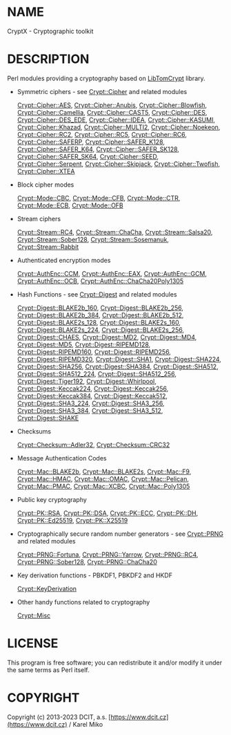 # NAME

CryptX - Cryptographic toolkit

# DESCRIPTION

Perl modules providing a cryptography based on [LibTomCrypt](https://github.com/libtom/libtomcrypt) library.

- Symmetric ciphers - see [Crypt::Cipher](https://metacpan.org/pod/Crypt%3A%3ACipher) and related modules

    [Crypt::Cipher::AES](https://metacpan.org/pod/Crypt%3A%3ACipher%3A%3AAES), [Crypt::Cipher::Anubis](https://metacpan.org/pod/Crypt%3A%3ACipher%3A%3AAnubis), [Crypt::Cipher::Blowfish](https://metacpan.org/pod/Crypt%3A%3ACipher%3A%3ABlowfish), [Crypt::Cipher::Camellia](https://metacpan.org/pod/Crypt%3A%3ACipher%3A%3ACamellia), [Crypt::Cipher::CAST5](https://metacpan.org/pod/Crypt%3A%3ACipher%3A%3ACAST5), [Crypt::Cipher::DES](https://metacpan.org/pod/Crypt%3A%3ACipher%3A%3ADES),
    [Crypt::Cipher::DES\_EDE](https://metacpan.org/pod/Crypt%3A%3ACipher%3A%3ADES_EDE), [Crypt::Cipher::IDEA](https://metacpan.org/pod/Crypt%3A%3ACipher%3A%3AIDEA), [Crypt::Cipher::KASUMI](https://metacpan.org/pod/Crypt%3A%3ACipher%3A%3AKASUMI), [Crypt::Cipher::Khazad](https://metacpan.org/pod/Crypt%3A%3ACipher%3A%3AKhazad), [Crypt::Cipher::MULTI2](https://metacpan.org/pod/Crypt%3A%3ACipher%3A%3AMULTI2), [Crypt::Cipher::Noekeon](https://metacpan.org/pod/Crypt%3A%3ACipher%3A%3ANoekeon),
    [Crypt::Cipher::RC2](https://metacpan.org/pod/Crypt%3A%3ACipher%3A%3ARC2), [Crypt::Cipher::RC5](https://metacpan.org/pod/Crypt%3A%3ACipher%3A%3ARC5), [Crypt::Cipher::RC6](https://metacpan.org/pod/Crypt%3A%3ACipher%3A%3ARC6), [Crypt::Cipher::SAFERP](https://metacpan.org/pod/Crypt%3A%3ACipher%3A%3ASAFERP), [Crypt::Cipher::SAFER\_K128](https://metacpan.org/pod/Crypt%3A%3ACipher%3A%3ASAFER_K128), [Crypt::Cipher::SAFER\_K64](https://metacpan.org/pod/Crypt%3A%3ACipher%3A%3ASAFER_K64),
    [Crypt::Cipher::SAFER\_SK128](https://metacpan.org/pod/Crypt%3A%3ACipher%3A%3ASAFER_SK128), [Crypt::Cipher::SAFER\_SK64](https://metacpan.org/pod/Crypt%3A%3ACipher%3A%3ASAFER_SK64), [Crypt::Cipher::SEED](https://metacpan.org/pod/Crypt%3A%3ACipher%3A%3ASEED), [Crypt::Cipher::Serpent](https://metacpan.org/pod/Crypt%3A%3ACipher%3A%3ASerpent), [Crypt::Cipher::Skipjack](https://metacpan.org/pod/Crypt%3A%3ACipher%3A%3ASkipjack),
    [Crypt::Cipher::Twofish](https://metacpan.org/pod/Crypt%3A%3ACipher%3A%3ATwofish), [Crypt::Cipher::XTEA](https://metacpan.org/pod/Crypt%3A%3ACipher%3A%3AXTEA)

- Block cipher modes

    [Crypt::Mode::CBC](https://metacpan.org/pod/Crypt%3A%3AMode%3A%3ACBC), [Crypt::Mode::CFB](https://metacpan.org/pod/Crypt%3A%3AMode%3A%3ACFB), [Crypt::Mode::CTR](https://metacpan.org/pod/Crypt%3A%3AMode%3A%3ACTR), [Crypt::Mode::ECB](https://metacpan.org/pod/Crypt%3A%3AMode%3A%3AECB), [Crypt::Mode::OFB](https://metacpan.org/pod/Crypt%3A%3AMode%3A%3AOFB)

- Stream ciphers

    [Crypt::Stream::RC4](https://metacpan.org/pod/Crypt%3A%3AStream%3A%3ARC4), [Crypt::Stream::ChaCha](https://metacpan.org/pod/Crypt%3A%3AStream%3A%3AChaCha), [Crypt::Stream::Salsa20](https://metacpan.org/pod/Crypt%3A%3AStream%3A%3ASalsa20), [Crypt::Stream::Sober128](https://metacpan.org/pod/Crypt%3A%3AStream%3A%3ASober128),
    [Crypt::Stream::Sosemanuk](https://metacpan.org/pod/Crypt%3A%3AStream%3A%3ASosemanuk), [Crypt::Stream::Rabbit](https://metacpan.org/pod/Crypt%3A%3AStream%3A%3ARabbit)

- Authenticated encryption modes

    [Crypt::AuthEnc::CCM](https://metacpan.org/pod/Crypt%3A%3AAuthEnc%3A%3ACCM), [Crypt::AuthEnc::EAX](https://metacpan.org/pod/Crypt%3A%3AAuthEnc%3A%3AEAX), [Crypt::AuthEnc::GCM](https://metacpan.org/pod/Crypt%3A%3AAuthEnc%3A%3AGCM), [Crypt::AuthEnc::OCB](https://metacpan.org/pod/Crypt%3A%3AAuthEnc%3A%3AOCB), [Crypt::AuthEnc::ChaCha20Poly1305](https://metacpan.org/pod/Crypt%3A%3AAuthEnc%3A%3AChaCha20Poly1305)

- Hash Functions - see [Crypt::Digest](https://metacpan.org/pod/Crypt%3A%3ADigest) and related modules

    [Crypt::Digest::BLAKE2b\_160](https://metacpan.org/pod/Crypt%3A%3ADigest%3A%3ABLAKE2b_160), [Crypt::Digest::BLAKE2b\_256](https://metacpan.org/pod/Crypt%3A%3ADigest%3A%3ABLAKE2b_256), [Crypt::Digest::BLAKE2b\_384](https://metacpan.org/pod/Crypt%3A%3ADigest%3A%3ABLAKE2b_384), [Crypt::Digest::BLAKE2b\_512](https://metacpan.org/pod/Crypt%3A%3ADigest%3A%3ABLAKE2b_512),
    [Crypt::Digest::BLAKE2s\_128](https://metacpan.org/pod/Crypt%3A%3ADigest%3A%3ABLAKE2s_128), [Crypt::Digest::BLAKE2s\_160](https://metacpan.org/pod/Crypt%3A%3ADigest%3A%3ABLAKE2s_160), [Crypt::Digest::BLAKE2s\_224](https://metacpan.org/pod/Crypt%3A%3ADigest%3A%3ABLAKE2s_224), [Crypt::Digest::BLAKE2s\_256](https://metacpan.org/pod/Crypt%3A%3ADigest%3A%3ABLAKE2s_256),
    [Crypt::Digest::CHAES](https://metacpan.org/pod/Crypt%3A%3ADigest%3A%3ACHAES), [Crypt::Digest::MD2](https://metacpan.org/pod/Crypt%3A%3ADigest%3A%3AMD2), [Crypt::Digest::MD4](https://metacpan.org/pod/Crypt%3A%3ADigest%3A%3AMD4), [Crypt::Digest::MD5](https://metacpan.org/pod/Crypt%3A%3ADigest%3A%3AMD5), [Crypt::Digest::RIPEMD128](https://metacpan.org/pod/Crypt%3A%3ADigest%3A%3ARIPEMD128), [Crypt::Digest::RIPEMD160](https://metacpan.org/pod/Crypt%3A%3ADigest%3A%3ARIPEMD160),
    [Crypt::Digest::RIPEMD256](https://metacpan.org/pod/Crypt%3A%3ADigest%3A%3ARIPEMD256), [Crypt::Digest::RIPEMD320](https://metacpan.org/pod/Crypt%3A%3ADigest%3A%3ARIPEMD320), [Crypt::Digest::SHA1](https://metacpan.org/pod/Crypt%3A%3ADigest%3A%3ASHA1), [Crypt::Digest::SHA224](https://metacpan.org/pod/Crypt%3A%3ADigest%3A%3ASHA224), [Crypt::Digest::SHA256](https://metacpan.org/pod/Crypt%3A%3ADigest%3A%3ASHA256), [Crypt::Digest::SHA384](https://metacpan.org/pod/Crypt%3A%3ADigest%3A%3ASHA384),
    [Crypt::Digest::SHA512](https://metacpan.org/pod/Crypt%3A%3ADigest%3A%3ASHA512), [Crypt::Digest::SHA512\_224](https://metacpan.org/pod/Crypt%3A%3ADigest%3A%3ASHA512_224), [Crypt::Digest::SHA512\_256](https://metacpan.org/pod/Crypt%3A%3ADigest%3A%3ASHA512_256), [Crypt::Digest::Tiger192](https://metacpan.org/pod/Crypt%3A%3ADigest%3A%3ATiger192), [Crypt::Digest::Whirlpool](https://metacpan.org/pod/Crypt%3A%3ADigest%3A%3AWhirlpool),
    [Crypt::Digest::Keccak224](https://metacpan.org/pod/Crypt%3A%3ADigest%3A%3AKeccak224), [Crypt::Digest::Keccak256](https://metacpan.org/pod/Crypt%3A%3ADigest%3A%3AKeccak256), [Crypt::Digest::Keccak384](https://metacpan.org/pod/Crypt%3A%3ADigest%3A%3AKeccak384), [Crypt::Digest::Keccak512](https://metacpan.org/pod/Crypt%3A%3ADigest%3A%3AKeccak512),
    [Crypt::Digest::SHA3\_224](https://metacpan.org/pod/Crypt%3A%3ADigest%3A%3ASHA3_224), [Crypt::Digest::SHA3\_256](https://metacpan.org/pod/Crypt%3A%3ADigest%3A%3ASHA3_256), [Crypt::Digest::SHA3\_384](https://metacpan.org/pod/Crypt%3A%3ADigest%3A%3ASHA3_384), [Crypt::Digest::SHA3\_512](https://metacpan.org/pod/Crypt%3A%3ADigest%3A%3ASHA3_512), [Crypt::Digest::SHAKE](https://metacpan.org/pod/Crypt%3A%3ADigest%3A%3ASHAKE)

- Checksums

    [Crypt::Checksum::Adler32](https://metacpan.org/pod/Crypt%3A%3AChecksum%3A%3AAdler32), [Crypt::Checksum::CRC32](https://metacpan.org/pod/Crypt%3A%3AChecksum%3A%3ACRC32)

- Message Authentication Codes

    [Crypt::Mac::BLAKE2b](https://metacpan.org/pod/Crypt%3A%3AMac%3A%3ABLAKE2b), [Crypt::Mac::BLAKE2s](https://metacpan.org/pod/Crypt%3A%3AMac%3A%3ABLAKE2s), [Crypt::Mac::F9](https://metacpan.org/pod/Crypt%3A%3AMac%3A%3AF9), [Crypt::Mac::HMAC](https://metacpan.org/pod/Crypt%3A%3AMac%3A%3AHMAC), [Crypt::Mac::OMAC](https://metacpan.org/pod/Crypt%3A%3AMac%3A%3AOMAC),
    [Crypt::Mac::Pelican](https://metacpan.org/pod/Crypt%3A%3AMac%3A%3APelican), [Crypt::Mac::PMAC](https://metacpan.org/pod/Crypt%3A%3AMac%3A%3APMAC), [Crypt::Mac::XCBC](https://metacpan.org/pod/Crypt%3A%3AMac%3A%3AXCBC), [Crypt::Mac::Poly1305](https://metacpan.org/pod/Crypt%3A%3AMac%3A%3APoly1305)

- Public key cryptography

    [Crypt::PK::RSA](https://metacpan.org/pod/Crypt%3A%3APK%3A%3ARSA), [Crypt::PK::DSA](https://metacpan.org/pod/Crypt%3A%3APK%3A%3ADSA), [Crypt::PK::ECC](https://metacpan.org/pod/Crypt%3A%3APK%3A%3AECC), [Crypt::PK::DH](https://metacpan.org/pod/Crypt%3A%3APK%3A%3ADH), [Crypt::PK::Ed25519](https://metacpan.org/pod/Crypt%3A%3APK%3A%3AEd25519), [Crypt::PK::X25519](https://metacpan.org/pod/Crypt%3A%3APK%3A%3AX25519)

- Cryptographically secure random number generators - see [Crypt::PRNG](https://metacpan.org/pod/Crypt%3A%3APRNG) and related modules

    [Crypt::PRNG::Fortuna](https://metacpan.org/pod/Crypt%3A%3APRNG%3A%3AFortuna), [Crypt::PRNG::Yarrow](https://metacpan.org/pod/Crypt%3A%3APRNG%3A%3AYarrow), [Crypt::PRNG::RC4](https://metacpan.org/pod/Crypt%3A%3APRNG%3A%3ARC4), [Crypt::PRNG::Sober128](https://metacpan.org/pod/Crypt%3A%3APRNG%3A%3ASober128), [Crypt::PRNG::ChaCha20](https://metacpan.org/pod/Crypt%3A%3APRNG%3A%3AChaCha20)

- Key derivation functions - PBKDF1, PBKDF2 and HKDF

    [Crypt::KeyDerivation](https://metacpan.org/pod/Crypt%3A%3AKeyDerivation)

- Other handy functions related to cryptography

    [Crypt::Misc](https://metacpan.org/pod/Crypt%3A%3AMisc)

# LICENSE

This program is free software; you can redistribute it and/or modify it under the same terms as Perl itself.

# COPYRIGHT

Copyright (c) 2013-2023 DCIT, a.s. [https://www.dcit.cz](https://www.dcit.cz) / Karel Miko

